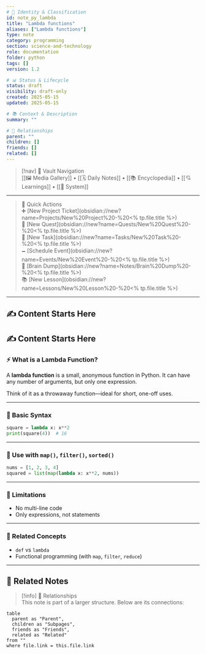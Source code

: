 ```yaml
---
# 📄 Identity & Classification
id: note_py_lambda
title: "Lambda functions"
aliases: ["Lambda functions"]
type: note
category: programming
section: science-and-technology
role: documentation
folder: python
tags: []
version: 1.2

# 📊 Status & Lifecycle
status: draft
visibility: draft-only
created: 2025-05-15
updated: 2025-05-15

# 📚 Context & Description
summary: ""

# 🧱 Relationships
parent: ""
children: []
friends: []
related: []
---
```



> [!nav] 🧱 Vault Navigation  
> [[🖼 Media Gallery]] • [[🗓 Daily Notes]] • [[📚 Encyclopedia]] • [[💘 Learnings]] • [[🧠 System]]

---

> 🌛 Quick Actions  
> ➕ [New Project Ticket](obsidian://new?name=Projects/New%20Project%20-%20<% tp.file.title %>)  
> 🌹 [New Quest](obsidian://new?name=Quests/New%20Quest%20-%20<% tp.file.title %>)  
> 🎯 [New Task](obsidian://new?name=Tasks/New%20Task%20-%20<% tp.file.title %>)  
> 🗕 [Schedule Event](obsidian://new?name=Events/New%20Event%20-%20<% tp.file.title %>)  
> 📝 [Brain Dump](obsidian://new?name=Notes/Brain%20Dump%20-%20<% tp.file.title %>)  
> 📚 [New Lesson](obsidian://new?name=Lessons/New%20Lesson%20-%20<% tp.file.title %>)

---

## ✍️ Content Starts Here

## ✍️ Content Starts Here

### ⚡ What is a Lambda Function?

A **lambda function** is a small, anonymous function in Python. It can have any number of arguments, but only one expression.

Think of it as a throwaway function—ideal for short, one-off uses.

---

### 🧪 Basic Syntax

```python
square = lambda x: x**2
print(square(4))  # 16
```

---

### 🔁 Use with `map()`, `filter()`, `sorted()`

```python
nums = [1, 2, 3, 4]
squared = list(map(lambda x: x**2, nums))
```

---

### 🚫 Limitations

- No multi-line code
- Only expressions, not statements

---

### 🔗 Related Concepts

- `def` vs `lambda`
- Functional programming (with `map`, `filter`, `reduce`)


---

## 🔗 Related Notes

> [!info] 🧠 Relationships  
> This note is part of a larger structure. Below are its connections:

```dataview
table
  parent as "Parent",
  children as "Subpages",
  friends as "Friends",
  related as "Related"
from ""
where file.link = this.file.link
```
